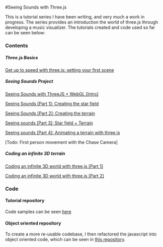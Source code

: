 #Seeing Sounds with Three.js

<p>This is a tutorial series I have been writing, and very much a work in progress. The series provides an introduction the world of three.js through developing a music visualizer. The tutorials created and code used so far can be seen below:</p>
<h3>Contents</h3>
<h5>Three.js Basics</h5>
<p><a href="http://www.graemefulton.com/get-up-to-speed-with-three-js-webgl/">Get up to speed with three.js: setting your first scene</a></p>
<h5>Seeing Sounds Project</h5>
<p><a title="Seeing sounds Intro" href="http://www.graemefulton.com/seeing-sounds-three-js-webglmusic-visualization/" target="_blank">Seeing Sounds with ThreeJS + WebGL [Intro]</a></p>
<p><a title="Seeing sounds part 1" href="http://www.graemefulton.com/create-star-field-three-js-webgl-part-1/" target="_blank">Seeing Sounds [Part 1]: Creating the star field </a></p>
<p><a title="Seeing Sounds Part 2" href="http://www.graemefulton.com/creating-terrain-three-js-webgl-part-2/" target="_blank">Seeing Sounds [Part 2]: Creating the terrain</a></p>
<p><a title="Seeing sounds Part 3" href="http://www.graemefulton.com/animating-terrain-three-js-webgl-part-3/" target="_blank">Seeing sounds [Part 3]: Star field + Terrain</a></p>
<p><a title="Seeing sounds part 4" href="http://www.graemefulton.com/animating-terrain-three-js-webgl-part-4-2/" target="_blank">Seeing sounds [Part 4]: Animating a terrain with three.js</a></p>
<p>[Todo: First person movement with the Chase Camera]</p>
<h5>Coding an infinite 3D terrain</h5>
<p><a href="/three-js-infinite-world-webgl-p1/">Coding an infinite 3D world with three.js [Part 1]</a></p>
<p><a href="/threejs-infinite-world-webgl/">Coding an infinite 3D world with three.js [Part 2]</a></p>
<h3>Code</h3>
<h4>Tutorial repository</h4>
<p>Code samples can be seen <a title="seeing sounds code" href="https://github.com/GraemeFulton/threejs-starter" target="_blank">here</a></p>
<h4>Object oriented repository</h4>
<p>To create a more re-usable codebase, I then refactored the javascript into object oriented code, which can be seen in <a title="Object oriented code samples" href="https://github.com/GraemeFulton/three-js-visualizerOO" target="_blank">this repository</a>.</p>
